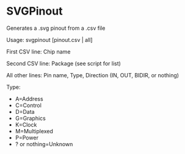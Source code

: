 # SVGPinout
Generates a .svg pinout from a .csv file

Usage: svgpinout [pinout.csv | all]

First CSV line: Chip name

Second CSV line: Package (see script for list)

All other lines: Pin name, Type, Direction (IN, OUT, BIDIR, or nothing)

Type: 
* A=Address
* C=Control
* D=Data
* G=Graphics
* K=Clock
* M=Multiplexed
* P=Power
* ? or nothing=Unknown
